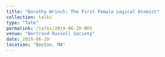 ```yaml
---
title: "Dorothy Wrinch: The First Female Logical Atomist"
collection: talks
type: "Talk"
permalink: /talks/2019-06-20-BRS
venue: "Bertrand Russell Society"
date: 2019-06-20
location: "Boston, MA"
---
```

